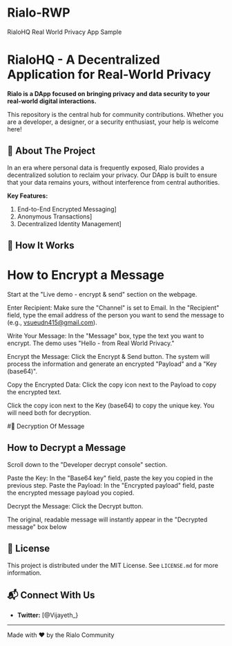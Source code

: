 # Rialo-RWP
RialoHQ Real World Privacy App Sample 

# RialoHQ - A Decentralized Application for Real-World Privacy

**Rialo is a DApp focused on bringing privacy and data security to your real-world digital interactions.**

This repository is the central hub for community contributions. Whether you are a developer, a designer, or a security enthusiast, your help is welcome here!

## 🌟 About The Project

In an era where personal data is frequently exposed, Rialo provides a decentralized solution to reclaim your privacy. Our DApp is built to ensure that your data remains yours, without interference from central authorities.

**Key Features:**
1. End-to-End Encrypted Messaging]
2. Anonymous Transactions]
3.  Decentralized Identity Management]

## 🎯 How It Works 
#  How to Encrypt a Message
Start at the "Live demo - encrypt & send" section on the webpage.

Enter Recipient:
Make sure the "Channel" is set to Email.
In the "Recipient" field, type the email address of the person you want to send the message to (e.g., vsueudn415@gmail.com).

Write Your Message:
In the "Message" box, type the text you want to encrypt. The demo uses "Hello - from Real World Privacy."

Encrypt the Message:
Click the Encrypt & Send button.
The system will process the information and generate an encrypted "Payload" and a "Key (base64)".

Copy the Encrypted Data:
Click the copy icon next to the Payload to copy the encrypted text.

Click the copy icon next to the Key (base64) to copy the unique key. You will need both for decryption.

#🥂 Decryption Of Message 
## How to Decrypt a Message
Scroll down to the "Developer decrypt console" section.

Paste the Key: In the "Base64 key" field, paste the key you copied in the previous step.
Paste the Payload: In the "Encrypted payload" field, paste the encrypted message payload you copied.

Decrypt the Message:
Click the Decrypt button.

The original, readable message will instantly appear in the "Decrypted message" box below

## 📄 License

This project is distributed under the MIT License. See `LICENSE.md` for more information.

## 📬 Connect With Us
* **Twitter:** [@Vijayeth_}

---
Made with ❤️ by the Rialo Community

